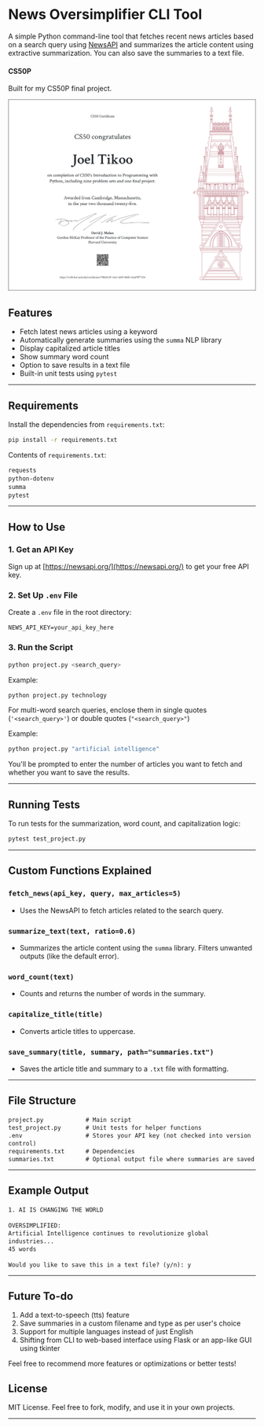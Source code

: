 # News Oversimplifier CLI Tool

A simple Python command-line tool that fetches recent news articles based on a search query using [NewsAPI](https://newsapi.org/) and summarizes the article content using extractive summarization. You can also save the summaries to a text file.

#### CS50P

Built for my CS50P final project.

![certificate.png](certificate.png)


## Features

* Fetch latest news articles using a keyword
* Automatically generate summaries using the `summa` NLP library
* Display capitalized article titles
* Show summary word count
* Option to save results in a text file
* Built-in unit tests using `pytest`

---

## Requirements

Install the dependencies from `requirements.txt`:

```bash
pip install -r requirements.txt
```

Contents of `requirements.txt`:

```txt
requests
python-dotenv
summa
pytest
```

---

## How to Use

### 1. Get an API Key

Sign up at [https://newsapi.org/](https://newsapi.org/) to get your free API key.

### 2. Set Up `.env` File

Create a `.env` file in the root directory:

```
NEWS_API_KEY=your_api_key_here
```

### 3. Run the Script

```bash
python project.py <search_query>
```

Example:

```bash
python project.py technology
```

For multi-word search queries, enclose them in single quotes (`'<search_query>'`) or double quotes (`"<search_query>"`)

Example:

```bash
python project.py "artificial intelligence"
```

You'll be prompted to enter the number of articles you want to fetch and whether you want to save the results.

---

## Running Tests

To run tests for the summarization, word count, and capitalization logic:

```bash
pytest test_project.py
```

---

## Custom Functions Explained

### `fetch_news(api_key, query, max_articles=5)`

* Uses the NewsAPI to fetch articles related to the search query.

### `summarize_text(text, ratio=0.6)`

* Summarizes the article content using the `summa` library. Filters unwanted outputs (like the default error).

### `word_count(text)`

* Counts and returns the number of words in the summary.

### `capitalize_title(title)`

* Converts article titles to uppercase.

### `save_summary(title, summary, path="summaries.txt")`

* Saves the article title and summary to a `.txt` file with formatting.

---

## File Structure

```
project.py            # Main script
test_project.py       # Unit tests for helper functions
.env                  # Stores your API key (not checked into version control)
requirements.txt      # Dependencies
summaries.txt         # Optional output file where summaries are saved
```

---

## Example Output

```text
1. AI IS CHANGING THE WORLD

OVERSIMPLIFIED:
Artificial Intelligence continues to revolutionize global industries...
45 words

Would you like to save this in a text file? (y/n): y
```

---

## Future To-do

1. Add a text-to-speech (tts) feature
2. Save summaries in a custom filename and type as per user's choice
3. Support for multiple languages instead of just English
4. Shifting from CLI to web-based interface using Flask or an app-like GUI using tkinter

Feel free to recommend more features or optimizations or better tests!

## License

MIT License. Feel free to fork, modify, and use it in your own projects.

---
